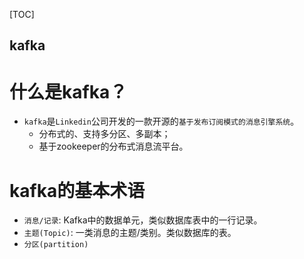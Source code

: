 [TOC]

kafka
---

# 什么是kafka？
* `kafka`是`Linkedin`公司开发的一款开源的`基于发布订阅模式的消息引擎系统`。
  * 分布式的、支持多分区、多副本；
  * 基于zookeeper的分布式消息流平台。

# kafka的基本术语
* `消息/记录`: Kafka中的数据单元，类似数据库表中的一行记录。
* `主题(Topic)`: 一类消息的主题/类别。类似数据库的表。
* `分区(partition)`

